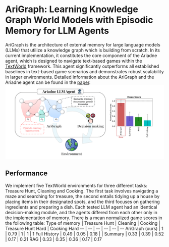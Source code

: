 # AriGraph: Learning Knowledge Graph World Models with Episodic Memory for LLM Agents

AriGraph is the architecture of external memory for large language models (LLMs) that utilize a knowledge graph which is building from scratch. In its current implementation, it constitutes the core component of the Ariadne agent, which is designed to navigate text-based games within the [TextWorld]([https://arxiv.org/abs/2304.11062](https://github.com/microsoft/TextWorld)) framework. This agent significantly outperforms all established baselines in text-based game scenarios and demonstrates robust scalability in larger environments. Detailed information about the AriGraph and the Ariadne agent can be found in the [paper](https://arxiv.org/abs/2304.11062).
![**Ariadne agent and his results**](img/Architecture.png?raw=True)

## Performance
We implement five TextWorld environments for three different tasks: Treasure Hunt, Cleaning and Cooking. The first task involves navigating a maze and searching for treasure, the second entails tidying up a house by placing items in their designated spots, and the third focuses on gathering ingredients and preparing a dish. Each tested LLM agent had an identical decision-making module, and the agents differed from each other only in the implementation of memory. There is a mean normalized game scores in the following table: 
Type of memory | Treasure Hunt | Cleaning | Cooking | Treasure Hunt Hard | Cooking Hard
-- | -- | -- | -- | -- | -- 
AriGraph (ours) | 1 | 0.79 | 1 | 1 | 1
Full History | 0.49 | 0.05 | 0.18 |  | 
Summary | 0.33 | 0.39 | 0.52 | 0.17 | 0.21
RAG | 0.33 | 0.35 | 0.36 | 0.17 | 0.17
